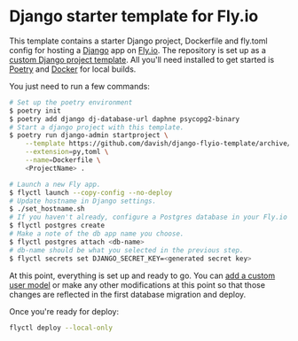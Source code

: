 # Django starter template for Fly.io

This template contains a starter Django project, Dockerfile and fly.toml config for hosting a [Django](https://www.djangoproject.com) app on [Fly.io](https://fly.io). The repository is set up as a [custom Django project template](https://docs.djangoproject.com/en/4.1/ref/django-admin/#startproject). All you'll need installed to get started is [Poetry](https://python-poetry.org) and [Docker](https://www.docker.com) for local builds.

You just need to run a few commands:

```bash
# Set up the poetry environment
$ poetry init
$ poetry add django dj-database-url daphne psycopg2-binary
# Start a django project with this template.
$ poetry run django-admin startproject \
    --template https://github.com/davish/django-flyio-template/archive/refs/heads/main.zip \
    --extension=py,toml \
    --name=Dockerfile \
    <ProjectName> .

# Launch a new Fly app.
$ flyctl launch --copy-config --no-deploy
# Update hostname in Django settings.
$ ./set_hostname.sh
# If you haven't already, configure a Postgres database in your Fly.io account.
$ flyctl postgres create
# Make a note of the db app name you choose.
$ flyctl postgres attach <db-name>
# db-name should be what you selected in the previous step.
$ flyctl secrets set DJANGO_SECRET_KEY=<generated secret key>
```

At this point, everything is set up and ready to go. You can [add a custom user model](https://docs.djangoproject.com/en/3.2/topics/auth/customizing/#using-a-custom-user-model-when-starting-a-project) or make any other modifications at this point so that those changes are reflected in the first database migration and deploy.

Once you're ready for deploy:

```bash
flyctl deploy --local-only
```
